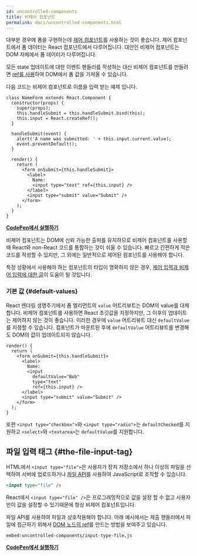 ```yaml
---
id: uncontrolled-components
title: 비제어 컴포넌트
permalink: docs/uncontrolled-components.html
---
```


대부분 경우에 폼을 구현하는데 [제어 컴포넌트](/docs/forms.html#controlled-components)를 사용하는 것이 좋습니다. 제어 컴포넌트에서 폼 데이터는 React 컴포넌트에서 다루어집니다. 대안인 비제어 컴포넌트는 DOM 자체에서 폼 데이터가 다루어집니다.

모든 state 업데이트에 대한 이벤트 핸들러를 작성하는 대신 비제어 컴포넌트를 만들려면 [ref를 사용](/docs/refs-and-the-dom.html)하여 DOM에서 폼 값을 가져올 수 있습니다.

다음 코드는 비제어 컴포넌트로 이름을 입력 받는 예제 입니다.

```javascript{5,9,18}
class NameForm extends React.Component {
  constructor(props) {
    super(props);
    this.handleSubmit = this.handleSubmit.bind(this);
    this.input = React.createRef();
  }

  handleSubmit(event) {
    alert('A name was submitted: ' + this.input.current.value);
    event.preventDefault();
  }

  render() {
    return (
      <form onSubmit={this.handleSubmit}>
        <label>
          Name:
          <input type="text" ref={this.input} />
        </label>
        <input type="submit" value="Submit" />
      </form>
    );
  }
}
```

[**CodePen에서 실행하기**](https://codepen.io/gaearon/pen/WooRWa?editors=0010)

비제어 컴포넌트는 DOM에 신뢰 가능한 출처를 유지하므로 비제어 컴포넌트를 사용할 때 React와 non-React 코드를 통합하는 것이 쉬울 수 있습니다. 빠르고 간편하게 적은 코드를 작성할 수 있지만, 그 외에는 일반적으로 제어된 컴포넌트를 사용해야 합니다.

특정 상황에서 사용해야 하는 컴포넌트의 타입이 명확하지 않은 경우, [제어 입력과 비제어 입력에 대한 글](https://goshakkk.name/controlled-vs-uncontrolled-inputs-react/)이 도움이 될 것입니다.

### 기본 값 {#default-values}

React 렌더링 생명주기에서 폼 엘리먼트의 `value` 어트리뷰트는 DOM의 value를 대체합니다. 비제어 컴포넌트를 사용하면 React 초깃값을 지정하지만, 그 이후의 업데이트는 제어하지 않는 것이 좋습니다. 이러한 경우에 `value` 어트리뷰트 대신 `defaultValue`를 지정할 수 있습니다. 컴포넌트가 마운트된 후에 `defaultValue` 어트리뷰트를 변경해도 DOM의 값이 업데이트되지 않습니다.

```javascript{7}
render() {
  return (
    <form onSubmit={this.handleSubmit}>
      <label>
        Name:
        <input
          defaultValue="Bob"
          type="text"
          ref={this.input} />
      </label>
      <input type="submit" value="Submit" />
    </form>
  );
}
```

또한 `<input type="checkbox">`와 `<input type="radio">`는 `defaultChecked`를 지원하고 `<select>`와 `<textarea>`는 `defaultValue`를 지원합니다.

## 파일 입력 태그 {#the-file-input-tag}

HTML에서 `<input type="file">`은 사용자가 장치 저장소에서 하나 이상의 파일을 선택하여 서버에 업로드하거나 [파일 API](https://developer.mozilla.org/en-US/docs/Web/API/File/Using_files_from_web_applications)를 사용하여 JavaScript로 조작할 수 있습니다.

```html
<input type="file" />
```

React에서 `<input type="file" />`은 프로그래밍적으로 값을 설정 할 수 없고 사용자만이 값을 설정할 수 있기때문에 항상 비제어 컴포넌트입니다.

파일 API를 사용하여 파일과 상호작용해야 합니다. 아래 예시에서는 제출 핸들러에서 파일에 접근하기 위해서 [DOM 노드의 ref](/docs/refs-and-the-dom.html)를 만드는 방법을 보여주고 있습니다.

`embed:uncontrolled-components/input-type-file.js`

**[CodePen에서 실행하기](codepen://uncontrolled-components/input-type-file)**
